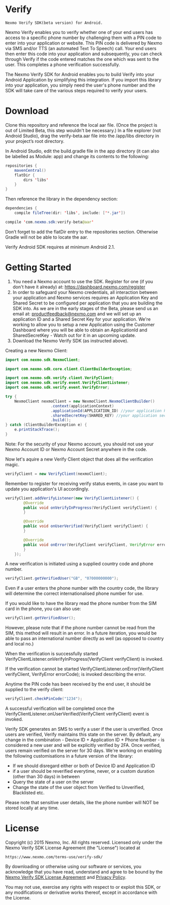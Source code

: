Verify
========
	Nexmo Verify SDK(beta version) for Android.
Nexmo Verify enables you to verify whether one of your end users has access to a specific phone number by challenging them with
a PIN code to enter into your application or website. This PIN code is delivered by Nexmo via SMS and/or TTS (an automated Text
To Speech) call. Your end users then enter this code into your application and subsequently, you can check through Verify if 
the code entered matches the one which was sent to the user. This completes a phone verification successfully.

The Nexmo Verify SDK for Android enables you to build Verify into your Android Application by simplifying this integration.
If you import this library into your application, you simply need the user's phone number and the SDK will take care of the
various steps required to verify your users.

Download
========

Clone this repository and reference the local aar file. (Once the project is out of Limited Beta, this step wouldn't be
necessary.)
In a file explorer (not Android Studio), drag the verify-beta.aar file into the /app/libs directory
in your project’s root directory.

In Android Studio, edit the build.gradle file in the app directory (it can also be labelled as Module: app)
and change its contents to the following:
```java
repositories {
    mavenCentral()
    flatDir {
        dirs 'libs'
    }
}
```
Then reference the library in the dependency section:
```java
dependencies {
    compile fileTree(dir: 'libs', include: ['*.jar'])

compile 'com.nexmo.sdk:verify-beta@aar'
```
Don’t forget to add the flatDir entry to the repositories section. Otherwise Gradle will not be able to locate the aar.

Verify Android SDK requires at minimum Android 2.1.

Getting Started
==============

1. You need a Nexmo account to use the SDK. Register for one (if you don't have it already) at:
   https://dashboard.nexmo.com/register
2. In order to safeguard your Nexmo credentials, all interaction between your application and Nexmo services requires an 
   Application Key and Shared Secret to be configured per application that you are building the SDK into.
   As we are in the early stages of the Beta, please send us an email at: productfeedback@nexmo.com and we will set up an 
   application ID and a Shared Secret Key for your application.
   We're working to allow you to setup a new Application using the Customer Dashboard where you will be able to obtain an
   ApplicationId and SharedSecretKey - Watch out for it in an upcoming update.
3. Download the Nexmo Verify SDK (as instructed above).

Creating a new Nexmo Client:
```java
import com.nexmo.sdk.NexmoClient;

import com.nexmo.sdk.core.client.ClientBuilderException;

import com.nexmo.sdk.verify.client.VerifyClient;
import com.nexmo.sdk.verify.event.VerifyClientListener;
import com.nexmo.sdk.verify.event.VerifyError;

try {
	NexmoClient nexmoClient = new NexmoClient.NexmoClientBuilder()
                    .context(applicationContext)
                    .applicationId(APPLICATION_ID) //your application key
                    .sharedSecretKey(SHARED_KEY) //your application secret
                    .build();
} catch (ClientBuilderException e) {
	e.printStackTrace();
}
```
Note: For the security of your Nexmo account, you should not use your Nexmo Account ID or Nexmo Account Secret anywhere in the 
code.

Now let's aquire a new Verify Client object that does all the verification magic.
```java
verifyClient = new VerifyClient(nexmoClient);
```

Remember to register for receiving verify status events, in case you want to update you application's UI accordingly.
```java
verifyClient.addVerifyListener(new VerifyClientListener() {
        @Override
        public void onVerifyInProgress(VerifyClient verifyClient) {
        }

        @Override
        public void onUserVerified(VerifyClient verifyClient) {
        }

        @Override
        public void onError(VerifyClient verifyClient, VerifyError errorCode) {
        }
    });
```
A new verification is initiated using a supplied country code and phone number.
```java
verifyClient.getVerifiedUser("GB", "07000000000");
```
Even if a user enters the phone number with the country code, the library will determine the correct internationalised 
phone number for use.

If you would like to have the library read the phone number from the SIM card in the phone, you can also use:
```java
verifyClient.getVerifiedUser();
```
However, please note that if the phone number cannot be read from the SIM, this method will result in an error. 
In a future iteration, you would be able to pass an international number directly as well (as opposed to country and local no.)

When the verification is successfully started VerifyClientListener.onVerifyInProgress(VerifyClient verifyClient) is invoked.

If the verification cannot be started VerifyClientListener.onError(VerifyClient verifyClient, VerifyError errorCode); is invoked describing the error.

Anytime the PIN code has been received by the end user, it should be supplied to the verify client:
```java
verifyClient.checkPinCode("1234");
```

A successful verification will be completed once the VerifyClientListener.onUserVerified(VerifyClient verifyClient) event is 
invoked.

Verify SDK generates an SMS to verify a user if the user is unverified. Once users are verified, Verify maintains this state
on the server. By default, any change in the combination - Device ID + Application ID + Phone Number - is considered a new user
and will be explicitly verified by 2FA. Once verified, users remain verified on the server for 30 days. We're working on 
enabling the following customisations in a future version of the library:
- If we should disregard either or both of Device ID and Application ID 
- if a user should be reverified everytime, never, or a custom duration (other than 30 days) in between
- Query the state of a user on the server
- Change the state of the user object from Verified to Unverified, Blacklisted etc.

Please note that sensitive user details, like the phone number will NOT be stored locally at any time.

License
=======

Copyright (c) 2015 Nexmo, Inc.
All rights reserved.
Licensed only under the Nexmo Verify SDK License Agreement (the "License") located at

	https://www.nexmo.com/terms-use/verify-sdk/

By downloading or otherwise using our software or services, you acknowledge
that you have read, understand and agree to be bound by the 
[Nexmo Verify SDK License Agreement][1] and [Privacy Policy][2].
    
You may not use, exercise any rights with respect to or exploit this SDK,
or any modifications or derivative works thereof, except in accordance with the License.

 [1]: https://www.nexmo.com/terms-use/verify-sdk/
 [2]: https://www.nexmo.com/privacy-policy/
